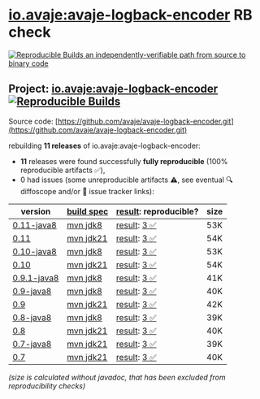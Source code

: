 [io.avaje:avaje-logback-encoder](https://central.sonatype.com/artifact/io.avaje/avaje-logback-encoder/versions) RB check
=======

[![Reproducible Builds](https://reproducible-builds.org/images/logos/rb.svg) an independently-verifiable path from source to binary code](https://reproducible-builds.org/)

## Project: [io.avaje:avaje-logback-encoder](https://central.sonatype.com/artifact/io.avaje/avaje-logback-encoder/versions) [![Reproducible Builds](https://img.shields.io/endpoint?url=https://raw.githubusercontent.com/jvm-repo-rebuild/reproducible-central/master/content/io/avaje/logback-encoder/badge.json)](https://github.com/jvm-repo-rebuild/reproducible-central/blob/master/content/io/avaje/logback-encoder/README.md)

Source code: [https://github.com/avaje/avaje-logback-encoder.git](https://github.com/avaje/avaje-logback-encoder.git)

rebuilding **11 releases** of io.avaje:avaje-logback-encoder:
- **11** releases were found successfully **fully reproducible** (100% reproducible artifacts :white_check_mark:),
- 0 had issues (some unreproducible artifacts :warning:, see eventual :mag: diffoscope and/or :memo: issue tracker links):

| version | [build spec](/BUILDSPEC.md) | [result](https://reproducible-builds.org/docs/jvm/): reproducible? | size |
| -- | --------- | ------ | -- |
| [0.11-java8](https://central.sonatype.com/artifact/io.avaje/avaje-logback-encoder/0.11-java8/pom) | [mvn jdk8](avaje-logback-encoder-0.11-java8.buildspec) | [result](avaje-logback-encoder-0.11-java8.buildinfo): [3 :white_check_mark: ](avaje-logback-encoder-0.11-java8.buildcompare) | 53K |
| [0.11](https://central.sonatype.com/artifact/io.avaje/avaje-logback-encoder/0.11/pom) | [mvn jdk21](avaje-logback-encoder-0.11.buildspec) | [result](avaje-logback-encoder-0.11.buildinfo): [3 :white_check_mark: ](avaje-logback-encoder-0.11.buildcompare) | 54K |
| [0.10-java8](https://central.sonatype.com/artifact/io.avaje/avaje-logback-encoder/0.10-java8/pom) | [mvn jdk8](avaje-logback-encoder-0.10-java8.buildspec) | [result](avaje-logback-encoder-0.10-java8.buildinfo): [3 :white_check_mark: ](avaje-logback-encoder-0.10-java8.buildcompare) | 53K |
| [0.10](https://central.sonatype.com/artifact/io.avaje/avaje-logback-encoder/0.10/pom) | [mvn jdk21](avaje-logback-encoder-0.10.buildspec) | [result](avaje-logback-encoder-0.10.buildinfo): [3 :white_check_mark: ](avaje-logback-encoder-0.10.buildcompare) | 54K |
| [0.9.1-java8](https://central.sonatype.com/artifact/io.avaje/avaje-logback-encoder/0.9.1-java8/pom) | [mvn jdk8](avaje-logback-encoder-0.9.1-java8.buildspec) | [result](avaje-logback-encoder-0.9.1-java8.buildinfo): [3 :white_check_mark: ](avaje-logback-encoder-0.9.1-java8.buildcompare) | 41K |
| [0.9-java8](https://central.sonatype.com/artifact/io.avaje/avaje-logback-encoder/0.9-java8/pom) | [mvn jdk8](avaje-logback-encoder-0.9-java8.buildspec) | [result](avaje-logback-encoder-0.9-java8.buildinfo): [3 :white_check_mark: ](avaje-logback-encoder-0.9-java8.buildcompare) | 40K |
| [0.9](https://central.sonatype.com/artifact/io.avaje/avaje-logback-encoder/0.9/pom) | [mvn jdk21](avaje-logback-encoder-0.9.buildspec) | [result](avaje-logback-encoder-0.9.buildinfo): [3 :white_check_mark: ](avaje-logback-encoder-0.9.buildcompare) | 42K |
| [0.8-java8](https://central.sonatype.com/artifact/io.avaje/avaje-logback-encoder/0.8-java8/pom) | [mvn jdk8](avaje-logback-encoder-0.8-java8.buildspec) | [result](avaje-logback-encoder-0.8-java8.buildinfo): [3 :white_check_mark: ](avaje-logback-encoder-0.8-java8.buildcompare) | 39K |
| [0.8](https://central.sonatype.com/artifact/io.avaje/avaje-logback-encoder/0.8/pom) | [mvn jdk21](avaje-logback-encoder-0.8.buildspec) | [result](avaje-logback-encoder-0.8.buildinfo): [3 :white_check_mark: ](avaje-logback-encoder-0.8.buildcompare) | 40K |
| [0.7-java8](https://central.sonatype.com/artifact/io.avaje/avaje-logback-encoder/0.7-java8/pom) | [mvn jdk21](avaje-logback-encoder-0.7-java8.buildspec) | [result](avaje-logback-encoder-0.7-java8.buildinfo): [3 :white_check_mark: ](avaje-logback-encoder-0.7-java8.buildcompare) | 39K |
| [0.7](https://central.sonatype.com/artifact/io.avaje/avaje-logback-encoder/0.7/pom) | [mvn jdk21](avaje-logback-encoder-0.7.buildspec) | [result](avaje-logback-encoder-0.7.buildinfo): [3 :white_check_mark: ](avaje-logback-encoder-0.7.buildcompare) | 40K |

<i>(size is calculated without javadoc, that has been excluded from reproducibility checks)</i>
